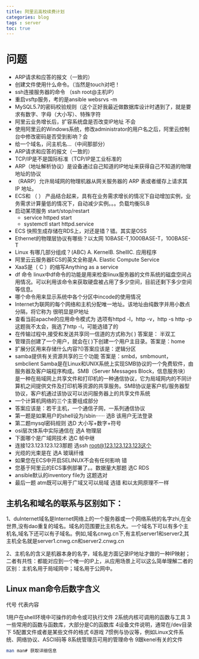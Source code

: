 ```yaml
---
title: 阿里云高校续费计划
categories: blog
tags : server
toc: true
---
```



# 问题
- ARP请求和应答的报文（一致的）
- 创建文件使用什么命令。（当然是touch对吧！
- ssh连接服务器的命令 （ssh root@主机IP）
- 重启vsftp服务，考的是ansible websrvs -m
- MySQL5.7的密码校验规则（这个正好我最近做数据库设计时遇到了，就是要求有数字、字母（大小写）、特殊字符
- 阿里云业务增长后，扩容系统盘是否改变IP地址    不会
- 使用阿里云的Windows系统，修改administrator的用户名之后，阿里云控制台中修改密码是否受到影响？会
- 给一个域名，问主机名…（中间那部分）
- ARP请求和应答的报文（一致的）
- TCP/IP是不是国际标准（TCP/IP是工业标准的
- ARP（地址解析协议）是设备通过自己知道的IP地址来获得自己不知道的物理地址的协议
- （RARP）允许局域网的物理机器从网关服务器的 ARP 表或者缓存上请求其 IP 地址。
- ECS和 （   ）   产品结合起来，具有在业务需求增长的情况下自动增加实例，业务需求计算量低的情况下，自动减少实例。。。负载均衡SLB
- 启动某项服务   start/stop/restart
	- service httped start
	- systemctl start httpd.service
- ECS 快照生成存储在RDS上，对还是错？错。其实是OSS 
- Ethernet的物理层协议有哪些？以太网
		10BASE-T,1000BASE-T，100BASE-T
- Linux 有哪几部分组成？(ABC)
		A. KernelB. ShelllC. 应用程序
- 阿里云云服务器ECS的英文全称是A. Elastic Compute Service
- XaaS是（ C ）的缩写Anything as a service
- df 命令  linux中df命令的功能是用来检查linux服务器的文件系统的磁盘空间占用情况。可以利用该命令来获取硬盘被占用了多少空间，目前还剩下多少空间等信息。
- 哪个命令用来显示系统中各个分区中incode的使用情况
- Internet为联网的每个网络和主机分配唯一地址。该地址由纯数字并用小数点分隔，将它称为  很明显是IP地址
- 查看当前apache的应用命令模式为 选项有httpd -l，http -v，http -s http -p这题我不太会，我选了http -l，可能选错了的
- 在传输过程中,接受和发送共享同一信道的方式称为( ) 答案是： 半双工
- 管理员创建了一个用户，就会在( )下创建一个用户主目录。答案是：home
- 扩展分区用来存储什么内容?()答案应该是：逻辑分区
- samba提供有关资源共享的三个功能
    答案是：smbd，smbmount，smbclient
    Samba是在Linux和UNIX系统上实现SMB协议的一个免费软件，由服务器及客户端程序构成。SMB（Server Messages Block，信息服务块）是一种在局域网上共享文件和打印机的一种通信协议，它为局域网内的不同计算机之间提供文件及打印机等资源的共享服务。SMB协议是客户机/服务器型协议，客户机通过该协议可以访问服务器上的共享文件系统
- 一个计算机网络的三个主要组成部分
- 答案应该是：若干主机，一个通信子网，一系列通信协议
- 第一题是如果用户的shell设为/sbin······ 选B 该用户无法登录
- 第二题mysql密码规则 选D 大小写+数字+符号
- osi层次体系中实际通信在 选A 物理层
- 下面哪个是广域网技术 选C 帧中继
- 连接123.123.123.123那题 选ssh root@123.123.123.123这个
- 光缆的光束是在 选A 玻璃纤维
- 如果您在ECS中开启SELINUX不会有任何影响 错
- 您基于阿里云的ECS事例部署了。。数据量大那题 选C RDS
- ansible默认的inventory file为 这题选对
- 最后一题 atm既可以用于广域又可以局域 选错 和以太网原理不一样
## 主机名和域名的联系与区别如下：

1、duInternet域名是Internet网络上的一个服务器或一个网络系统的名字zhi,在全世界,没有dao重复的域名。域名的范围要比主机名大。一个域名下可以有多个主机名,域名下还可以有子域名。例如,域名cnwg.cn下,有主机server1和server2,其主机全名就是server1.cnwg.cn和server2.cnwg.cn

2、主机名的含义是机器本身的名字，域名是方面记录IP地址才做的一种IP映射；二者有共性：都能对应到一个唯一的IP上，从应用场景上可以这么简单理解二者的区别：主机名用于局域网中；域名用于公网中。
## Linux man命令后数字含义
代号  代表内容

1用户在shell环境中可操作的命令或可执行文件
2系统内核可调用的函数与工具
3一些常用的函数与函数库，大部分是C的函数库
4设备文件说明，通常在/dev目录下
5配置文件或者是某些文件的格式
6游戏
7惯例与协议等，例如Linux文件系统、网络协议、ASCII码等
8系统管理员可用的管理命令
9跟kenel有关的文件
```bash
man man# 获取详细信息
```